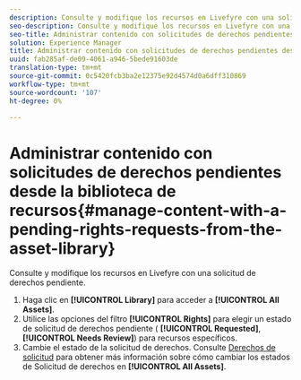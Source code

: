 ```yaml
---
description: Consulte y modifique los recursos en Livefyre con una solicitud de derechos pendiente.
seo-description: Consulte y modifique los recursos en Livefyre con una solicitud de derechos pendiente.
seo-title: Administrar contenido con solicitudes de derechos pendientes desde la biblioteca de recursos
solution: Experience Manager
title: Administrar contenido con solicitudes de derechos pendientes desde la biblioteca de recursos
uuid: fab285af-de09-4061-a946-5bede91603de
translation-type: tm+mt
source-git-commit: 0c5420fcb3ba2e12375e92d4574d0a6dff310869
workflow-type: tm+mt
source-wordcount: '107'
ht-degree: 0%

---
```



# Administrar contenido con solicitudes de derechos pendientes desde la biblioteca de recursos{#manage-content-with-a-pending-rights-requests-from-the-asset-library}

Consulte y modifique los recursos en Livefyre con una solicitud de derechos pendiente.

1. Haga clic en **[!UICONTROL Library]** para acceder a **[!UICONTROL All Assets]**.
1. Utilice las opciones del filtro **[!UICONTROL Rights]** para elegir un estado de solicitud de derechos pendiente ( **[!UICONTROL Requested]**, **[!UICONTROL Needs Review]**) para recursos específicos.
1. Cambie el estado de la solicitud de derechos. Consulte [Derechos de solicitud](../c-how-requesting-rights-works/c-how-requesting-rights-works.md#c_how_requesting_rights_works) para obtener más información sobre cómo cambiar los estados de Solicitud de derechos en **[!UICONTROL All Assets]**.
